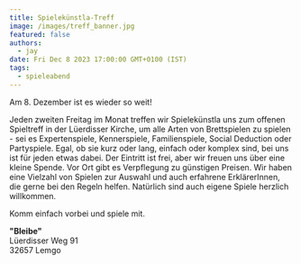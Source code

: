 ```yaml
---
title: Spielekünstla-Treff
image: /images/treff_banner.jpg
featured: false
authors:
  - jay
date: Fri Dec 8 2023 17:00:00 GMT+0100 (IST)
tags:
  - spieleabend
---
```


Am 8. Dezember ist es wieder so weit!

Jeden zweiten Freitag im Monat treffen wir Spielekünstla uns zum offenen Spieltreff in der Lüerdisser Kirche, um alle Arten von Brettspielen zu spielen - sei es Expertenspiele, Kennerspiele, Familienspiele, Social Deduction oder Partyspiele. Egal, ob sie kurz oder lang, einfach oder komplex sind, bei uns ist für jeden etwas dabei. Der Eintritt ist frei, aber wir freuen uns über eine kleine Spende. Vor Ort gibt es Verpflegung zu günstigen Preisen. Wir haben eine Vielzahl von Spielen zur Auswahl und auch erfahrene ErklärerInnen, die gerne bei den Regeln helfen. Natürlich sind auch eigene Spiele herzlich willkommen.

Komm einfach vorbei und spiele mit.

__"Bleibe"__<br>
Lüerdisser Weg 91<br>
32657 Lemgo
